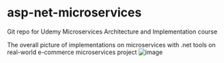 # asp-net-microservices
Git repo for Udemy Microservices Architecture and Implementation course

The overall picture of implementations on microservices with .net tools on real-world e-commerce microservices project
![image](https://github.com/Botche/asp-net-microservices/assets/47752724/68c15cf5-ba42-42fc-a528-78eae1650e98)

